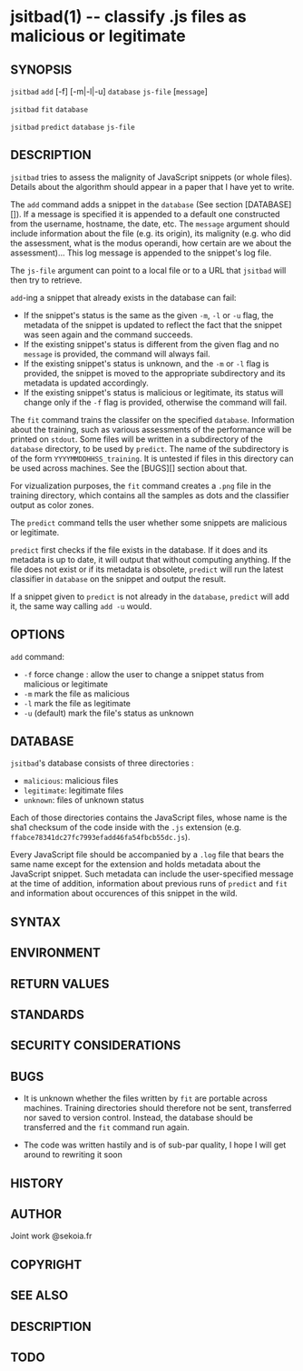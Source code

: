 jsitbad(1) -- classify .js files as malicious or legitimate
===========================================================


## SYNOPSIS
`jsitbad` `add` [-f] [-m|-l|-u] `database` `js-file` [`message`]

`jsitbad` `fit` `database`

`jsitbad` `predict` `database` `js-file`

## DESCRIPTION

`jsitbad` tries to assess the malignity of JavaScript snippets (or whole files). Details about the algorithm should appear in a paper that I have yet to write.

The `add` command adds a snippet in the `database` (See section [DATABASE][]). If a message is specified it is appended to a default one constructed from the username, hostname, the date, etc. The `message` argument should include information about the file (e.g. its origin), its malignity (e.g. who did the assessment, what is the modus operandi, how certain are we about the assessment)... This log message is appended to the snippet's log file.

The `js-file` argument can point to a local file or to a URL that `jsitbad` will then try to retrieve.

`add`-ing a snippet that already exists in the database can fail:

* If the snippet's status is the same as the given `-m`, `-l` or `-u` flag, the metadata of the snippet is updated to reflect the fact that the snippet was seen again and the command succeeds.
* If the existing snippet's status is different from the given flag and no `message` is provided, the command will always fail.
* If the existing snippet's status is unknown, and the `-m` or `-l` flag is provided, the snippet is moved to the appropriate subdirectory and its metadata is updated accordingly.
* If the existing snippet's status is malicious or legitimate, its status will change only if the `-f` flag is provided, otherwise the command will fail.

The `fit` command trains the classifer on the specified `database`. Information about the training, such as various assessments of the performance will be printed on `stdout`. Some files will be written in a subdirectory of the `database` directory, to be used by `predict`. The name of the subdirectory is of the form `YYYYMMDDHHSS_training`. It is untested if files in this directory can be used across machines. See the [BUGS][] section about that.

For vizualization purposes, the `fit` command creates a `.png` file in the training directory, which contains all the samples as dots and the classifier output as color zones.

The `predict` command tells the user whether some snippets are malicious or legitimate.

`predict` first checks if the file exists in the database. If it does and its metadata is up to date, it will output that without computing anything. If the file does not exist or if its metadata is obsolete, `predict` will run the latest classifier in `database` on the snippet and output the result.

If a snippet given to `predict` is not already in the `database`, `predict` will add it, the same way calling `add -u` would.

## OPTIONS

`add` command:

* `-f` force change : allow the user to change a snippet status from malicious or legitimate
* `-m` mark the file as malicious
* `-l` mark the file as legitimate
* `-u` (default) mark the file's status as unknown

## DATABASE

`jsitbad`'s database consists of three directories :

* `malicious`: malicious files
* `legitimate`: legitimate files
* `unknown`: files of unknown status

Each of those directories contains the JavaScript files, whose name is the sha1 checksum of the code inside with the `.js` extension (e.g. `ffabce78341dc27fc7993efadd46fa54fbcb55dc.js`).

Every JavaScript file should be accompanied by a `.log` file that bears the same name except for the extension and holds metadata about the JavaScript snippet. Such metadata can include the user-specified message at the time of addition, information about previous runs of `predict` and `fit` and information about occurences of this snippet in the wild.

## SYNTAX
## ENVIRONMENT
## RETURN VALUES
## STANDARDS
## SECURITY CONSIDERATIONS
## BUGS

* It is unknown whether the files written by `fit` are portable across machines. Training directories should therefore not be sent, transferred nor saved to version control. Instead, the database should be transferred and the `fit` command run again.

* The code was written hastily and is of sub-par quality, I hope I will get around to rewriting it soon
## HISTORY
## AUTHOR

Joint work @sekoia.fr

## COPYRIGHT
## SEE ALSO



## DESCRIPTION

## TODO


